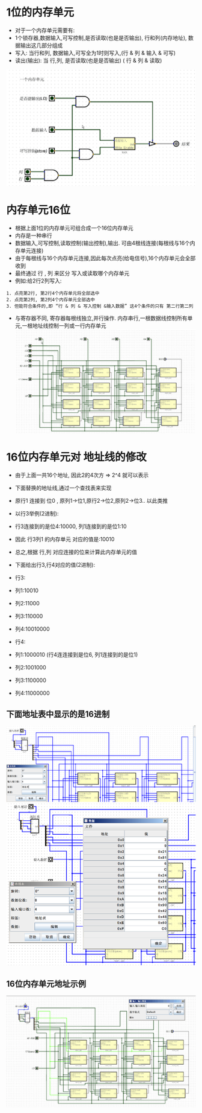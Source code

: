 # 1位的内存单元
+ 对于一个内存单元需要有:
+ 1个锁存器,数据输入,可写控制,是否读取(也是是否输出), 行和列(内存地址), 数据输出这几部分组成
+ 写入: 当行和列, 数据输入,可写全为1时则写入,(行 & 列 & 输入 & 可写)
+ 读出(输出): 当 行,列, 是否读取(也是是否输出)  ( 行 & 列 & 读取)

![内存单元](imgs/memery_ceil.gif)




# 内存单元16位
+ 根据上面1位的内存单元可组合成一个16位内存单元
+ 内存是一种串行
+ 数据输入,可写控制,读取控制(输出控制),输出. 可由4根线连接(每根线与16个内存单元连接)
+ 由于每根线与16个内存单元连接,因此每次点亮(给电信号),16个内存单元会全部收到
+ 最终通过 行 , 列 来区分 写入或读取哪个内存单元
+ 例如:给2行2列写入:
```
1. 点亮第2行, 第2行4个内存单元将全部选中
2. 点亮第2列, 第2列4个内存单元全部选中
3. 但能符合条件的,即 “行 & 列 & 写入控制 &输入数据” 这4个条件的只有 第二行第二列
```
+ 与寄存器不同, 寄存器每根线独立,并行操作. 内存串行,一根数据线控制所有单元,一根地址线控制一列或一行内存单元
![16位内存单元](imgs/memery_1.gif)

# 16位内存单元对 地址线的修改
+ 由于上面一共16个地址, 因此2的4次方 => 2^4 就可以表示
+ 下面替换的地址线,通过一个查找表来实现
+ 原行1 连接到 位0 , 原列1->位1,原行2->位2,原列2->位3.. 以此类推

+ 以行3举例(2进制):
+ 行3连接到的是位4:10000, 列1连接到的是位1:10
+ 因此 行3列1 的内存单元 对应的值是:10010
+ 总之,根据 行,列 对应连接的位来计算此内存单元的值

+ 下面给出行3,行4对应的值(2进制):
+ 行3:
+ 列1:10010
+ 列2:11000
+ 列3:110000
+ 列4:10010000

+ 行4:
+ 列1:1000010  (行4连连接到是位6, 列1连接到的是位1)
+ 列2:1001000
+ 列3:1100000
+ 列4:11000000

## 下面地址表中显示的是16进制
![使用查找表](imgs/memery_show_addr_table.png)
![计算地址](imgs/memery_16bit_addr_table.png)

## 16位内存单元地址示例
![16位内存单元](imgs/memery_addr_table.gif)
